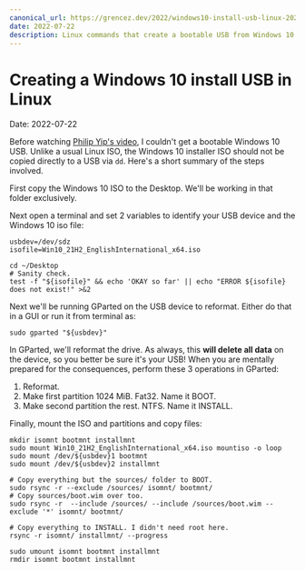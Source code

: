 ```yaml
---
canonical_url: https://grencez.dev/2022/windows10-install-usb-linux-20220722
date: 2022-07-22
description: Linux commands that create a bootable USB from Windows 10 ISO.
---
```


# Creating a Windows 10 install USB in Linux

Date: 2022-07-22

Before watching [Philip Yip's video](https://youtu.be/Y388W8MaPME), I couldn't get a bootable Windows 10 USB.
Unlike a usual Linux ISO, the Windows 10 installer ISO should not be copied directly to a USB via `dd`.
Here's a short summary of the steps involved.

First copy the Windows 10 ISO to the Desktop.
We'll be working in that folder exclusively.

Next open a terminal and set 2 variables to identify your USB device and the Windows 10 iso file:

```shell
usbdev=/dev/sdz
isofile=Win10_21H2_EnglishInternational_x64.iso

cd ~/Desktop
# Sanity check.
test -f "${isofile}" && echo 'OKAY so far' || echo "ERROR ${isofile} does not exist!" >&2
```

Next we'll be running GParted on the USB device to reformat.
Either do that in a GUI or run it from terminal as:

```shell
sudo gparted "${usbdev}"
```

In GParted, we'll reformat the drive.
As always, this **will delete all data** on the device, so you better be sure it's your USB!
When you are mentally prepared for the consequences, perform these 3 operations in GParted:
1. Reformat.
2. Make first partition 1024 MiB. Fat32. Name it BOOT.
3. Make second partition the rest. NTFS. Name it INSTALL.

Finally, mount the ISO and partitions and copy files:

```shell
mkdir isomnt bootmnt installmnt
sudo mount Win10_21H2_EnglishInternational_x64.iso mountiso -o loop
sudo mount /dev/${usbdev}1 bootmnt
sudo mount /dev/${usbdev}2 installmnt

# Copy everything but the sources/ folder to BOOT.
sudo rsync -r --exclude /sources/ isomnt/ bootmnt/
# Copy sources/boot.wim over too.
sudo rsync -r  --include /sources/ --include /sources/boot.wim --exclude '*' isomnt/ bootmnt/

# Copy everything to INSTALL. I didn't need root here.
rsync -r isomnt/ installmnt/ --progress

sudo umount isomnt bootmnt installmnt
rmdir isomnt bootmnt installmnt
```
